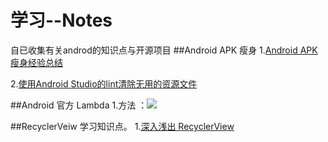 # 学习--Notes
自已收集有关androd的知识点与开源项目
##Android APK 瘦身
1.[Android APK瘦身经验总结](http://www.jianshu.com/p/bfe44ef18aca)

2.[使用Android Studio的lint清除无用的资源文件](http://waychel.com/shi-yong-android-studiode-lintqing-chu-wu-yong-de-zi-yuan-wen-jian/)

##Android 官方 Lambda
1.方法 ：![](https://github.com/volewu/Study--Notes/blob/master/images/Lamboda.png) 

##RecyclerVeiw 学习知识点。
1.[深入浅出 RecyclerView](http://kymjs.com/code/2016/07/10/01)
